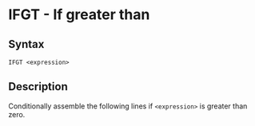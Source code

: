 # IFGT - If greater than

## Syntax
```assembly
IFGT <expression>
```

## Description
Conditionally assemble the following lines if `<expression>` is greater than zero.
